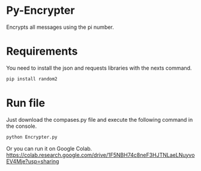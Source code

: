 # Py-Encrypter
Encrypts all messages using the pi number.
# Requirements
You need to install the json and requests libraries with the nexts command.
```bash
pip install random2
```
# Run file
Just download the compases.py file and execute the following command in the console.
```bash
python Encrypter.py
```
Or you can run it on Google Colab.
https://colab.research.google.com/drive/1F5NBH74c8neF3HJTNLaeLNuyvoEV4Mje?usp=sharing
